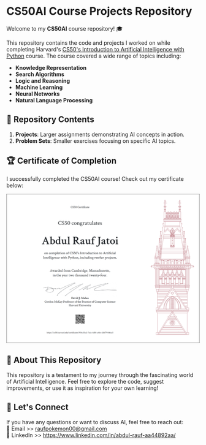 # CS50AI Course Projects Repository  

Welcome to my **CS50AI** course repository! 🎓  

This repository contains the code and projects I worked on while completing Harvard's [CS50's Introduction to Artificial Intelligence with Python](https://cs50.harvard.edu/ai/) course. The course covered a wide range of topics including:  
- **Knowledge Representation**
- **Search Algorithms**
- **Logic and Reasoning**
- **Machine Learning**
- **Neural Networks**
- **Natural Language Processing**

## 📂 Repository Contents  
 1. **Projects**: Larger assignments demonstrating AI concepts in action.  
2. **Problem Sets**: Smaller exercises focusing on specific AI topics.  

## 🏆 Certificate of Completion  
I successfully completed the CS50AI course! Check out my certificate below:  

![CS50AI Certificate](https://github.com/Raufjatoi/AI/blob/main/CERTIFICATE/CS50AI.png)  

## 🌟 About This Repository  
This repository is a testament to my journey through the fascinating world of Artificial Intelligence. Feel free to explore the code, suggest improvements, or use it as inspiration for your own learning!  

## 🚀 Let's Connect  
If you have any questions or want to discuss AI, feel free to reach out:  
📧 Email >> raufpokemon00@gmail.com          
💼 LinkedIn >> https://www.linkedin.com/in/abdul-rauf-aa44892aa/  

